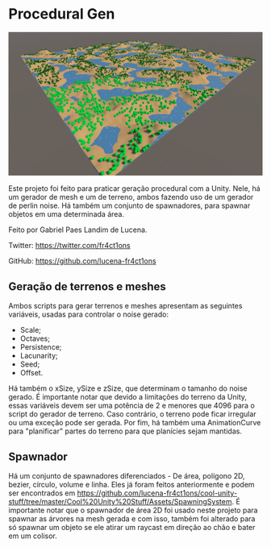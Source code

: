 # Procedural Gen

![A generated terrain](generated-terrain.png)

Este projeto foi feito para praticar geração procedural com a Unity. Nele, há um gerador de mesh e um de terreno, ambos fazendo uso de um gerador de perlin noise. Há também um conjunto de spawnadores, para spawnar objetos em uma determinada área.

Feito por Gabriel Paes Landim de Lucena. 

Twitter: https://twitter.com/fr4ct1ons

GitHub: https://github.com/lucena-fr4ct1ons

## Geração de terrenos e meshes

Ambos scripts para gerar terrenos e meshes apresentam as seguintes variáveis, usadas para controlar o noise gerado:
 - Scale;
 - Octaves;
 - Persistence;
 - Lacunarity;
 - Seed;
 - Offset.

Há também o xSize, ySize e zSize, que determinam o tamanho do noise gerado. É importante notar que devido a limitações do terreno da Unity, essas variáveis devem ser uma potência de 2 e menores que 4096 para o script do gerador de terreno. Caso contrário, o terreno pode ficar irregular ou uma exceção pode ser gerada.
Por fim, há também uma AnimationCurve para "planificar" partes do terreno para que planícies sejam mantidas.

## Spawnador

Há um conjunto de spawnadores diferenciados - De área, polígono 2D, bezier, círculo, volume e linha. Eles já foram feitos anteriormente e podem ser encontrados em https://github.com/lucena-fr4ct1ons/cool-unity-stuff/tree/master/Cool%20Unity%20Stuff/Assets/SpawningSystem. É importante notar que o spawnador de área 2D foi usado neste projeto para spawnar as árvores na mesh gerada e com isso, também foi alterado para só spawnar um objeto se ele atirar um raycast em direção ao chão e bater em um colisor.


